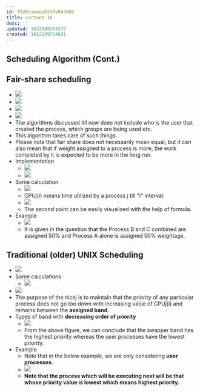 ```yaml
---
id: T92KraeaozDzY0vK436QV
title: Lecture 10
desc: ''
updated: 1632849363575
created: 1632829724691
---
```


## Scheduling Algorithm (Cont.)

## Fair-share scheduling

- ![](/assets/images/2021-09-28-17-22-11.png)
- ![](/assets/images/2021-09-28-22-08-43.png)
- ![](/assets/images/2021-09-28-22-10-49.png)
- ![](/assets/images/2021-09-28-22-13-43.png)
- The algorithms discussed till now does not include who is the user that created the process, which groups are being used etc.
- This algorithm takes care of such things.
- Please note that fair share does not necessarily mean equal, but it can also mean that if weight assigned to a process is more, the work completed by it is expected to be more in the long run.
- Implementation
  - ![](/assets/images/2021-09-28-22-17-59.png)
  - ![](/assets/images/2021-09-28-22-23-39.png)
- Some calculation
  - ![](/assets/images/2021-09-28-22-25-10.png)
  - CPUj(i) means time utilized by a process j till "i" interval.
  - ![](/assets/images/2021-09-28-22-29-51.png)
  - The second point can be easily visualised with the help of formula.
- Example
  - ![](/assets/images/2021-09-28-22-37-44.png)
  - It is given in the question that the Process B and C combined are assigned 50% and Process A alone is assigned 50% weightage.

## Traditional (older) UNIX Scheduling

- ![](/assets/images/2021-09-28-22-39-46.png)
- Some calculations
  - ![](/assets/images/2021-09-28-22-42-57.png)
- ![](/assets/images/2021-09-28-22-43-23.png)
- The purpose of the nicej is to maintain that the priority of any particular process does not go too down with increasing value of CPUj(i) and remains between the **assigned band.**
- Types of band with **decreasing order of priority**
  - ![](/assets/images/2021-09-28-22-46-13.png)
  - From the above figure, we can conclude that the swapper band has the highest priority whereas the user processes have the lowest priority.
- Example
  - Note that in the below example, we are only considering **user processes.**
  - ![](/assets/images/2021-09-28-22-49-26.png)
  - **Note that the process which will be executing next will be that whose priority value is lowest which means highest priority.**

